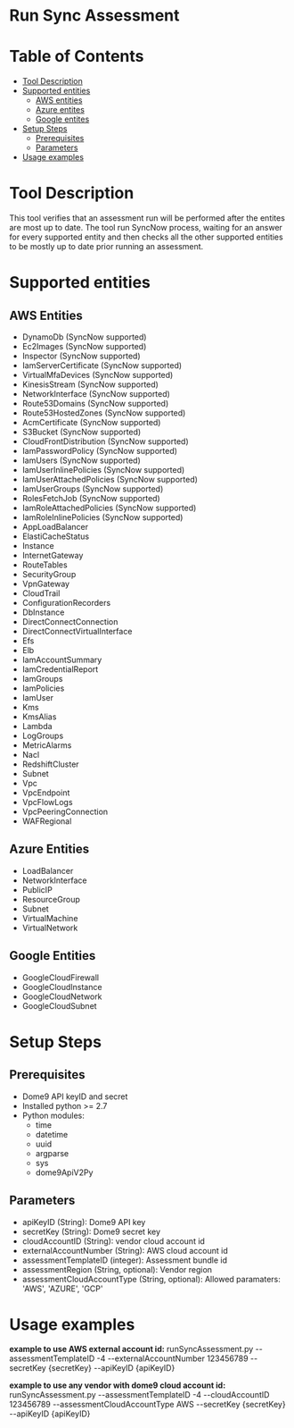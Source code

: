 # Run Sync Assessment


Table of Contents
=================
* [Tool Description](#tool-description)
* [Supported entities](#supported-entities)
  * [AWS entities](#aws-entities)
  * [Azure entites](#azure-entites)
  * [Google entites](#google-entites)
* [Setup Steps](#setup-steps)
  * [Prerequisites](#Prerequisites)
  * [Parameters](#Parameters)
* [Usage examples](#usage-examples)


# Tool Description
This tool verifies that an assessment run will be performed after the entites are most up to date.
The tool run SyncNow process, waiting for an answer for every supported entity and then checks all the other supported entities to be mostly up to date prior running an assessment.


# Supported entities
## AWS Entities

- DynamoDb (SyncNow supported)
- Ec2Images (SyncNow supported)
- Inspector (SyncNow supported)
- IamServerCertificate (SyncNow supported)
- VirtualMfaDevices (SyncNow supported)
- KinesisStream (SyncNow supported)
- NetworkInterface (SyncNow supported)
- Route53Domains (SyncNow supported)
- Route53HostedZones (SyncNow supported)
- AcmCertificate (SyncNow supported)
- S3Bucket (SyncNow supported)
- CloudFrontDistribution (SyncNow supported)
- IamPasswordPolicy (SyncNow supported)
- IamUsers (SyncNow supported)
- IamUserInlinePolicies (SyncNow supported)
- IamUserAttachedPolicies (SyncNow supported)
- IamUserGroups (SyncNow supported)
- RolesFetchJob (SyncNow supported)
- IamRoleAttachedPolicies (SyncNow supported)
- IamRoleInlinePolicies (SyncNow supported)
- AppLoadBalancer
- ElastiCacheStatus
- Instance
- InternetGateway
- RouteTables
- SecurityGroup
- VpnGateway
- CloudTrail
- ConfigurationRecorders
- DbInstance
- DirectConnectConnection
- DirectConnectVirtualInterface
- Efs
- Elb
- IamAccountSummary
- IamCredentialReport
- IamGroups
- IamPolicies
- IamUser
- Kms
- KmsAlias
- Lambda
- LogGroups
- MetricAlarms
- Nacl
- RedshiftCluster
- Subnet
- Vpc
- VpcEndpoint
- VpcFlowLogs
- VpcPeeringConnection
- WAFRegional

## Azure Entities

- LoadBalancer
- NetworkInterface
- PublicIP
- ResourceGroup
- Subnet
- VirtualMachine
- VirtualNetwork

## Google Entities

- GoogleCloudFirewall
- GoogleCloudInstance
- GoogleCloudNetwork
- GoogleCloudSubnet


# Setup Steps
## Prerequisites 

- Dome9 API keyID and secret 
- Installed python >= 2.7 
- Python modules:
    - time 
    - datetime
    - uuid
    - argparse
    - sys
    - dome9ApiV2Py

## Parameters

* apiKeyID (String): Dome9 API key
* secretKey (String): Dome9 secret key
* cloudAccountID (String): vendor cloud account id
* externalAccountNumber (String): AWS cloud account id
* assessmentTemplateID (integer): Assessment bundle id
* assessmentRegion (String, optional): Vendor region
* assessmentCloudAccountType (String, optional): Allowed paramaters:  'AWS', 'AZURE', 'GCP'


# Usage examples

**example to use AWS external account id:**
runSyncAssessment.py --assessmentTemplateID -4 --externalAccountNumber 123456789 --secretKey {secretKey} --apiKeyID {apiKeyID}

**example to use any vendor with dome9 cloud account id:**
runSyncAssessment.py --assessmentTemplateID -4 --cloudAccountID 123456789 --assessmentCloudAccountType AWS --secretKey {secretKey} --apiKeyID {apiKeyID}
